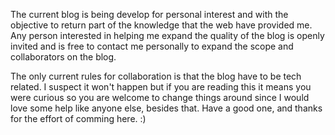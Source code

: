 The current blog is being develop for personal interest and with the objective to return part of the knowledge 
that the web have provided me. Any person interested in helping me expand the quality of the blog is openly invited
and is free to contact me personally to expand the scope and collaborators on the blog.

The only current rules for collaboration is that the blog have to be tech related. I suspect it won't happen but if
you are reading this it means you were curious so you are welcome to change things around since I would love some help
like anyone else, besides that. Have a good one, and thanks for the effort of comming here. :)

